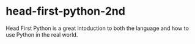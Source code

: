 # head-first-python-2nd
Head First Python is a great intoduction to both the language and how to use Python in the real world.
